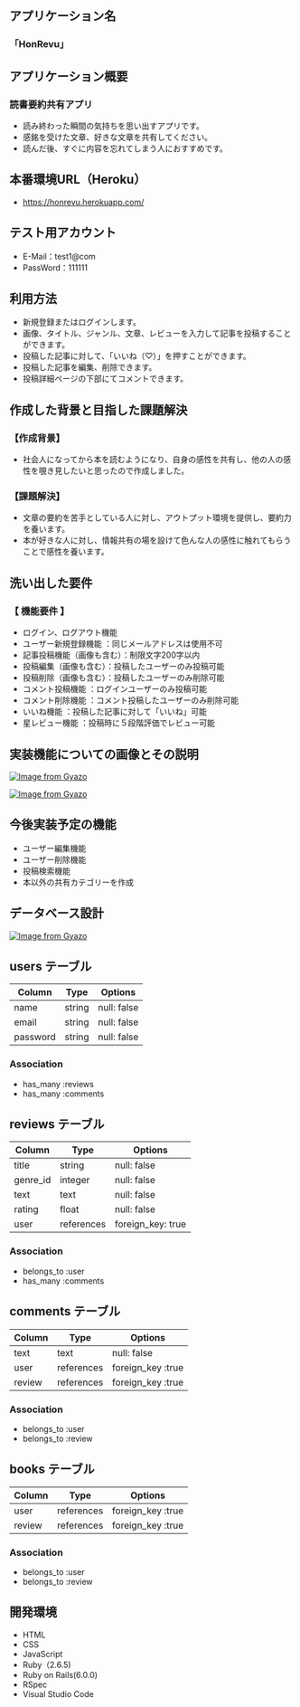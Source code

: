 ## アプリケーション名
### 「HonRevu」

## アプリケーション概要
### 読書要約共有アプリ
- 読み終わった瞬間の気持ちを思い出すアプリです。
- 感銘を受けた文章、好きな文章を共有してください。
- 読んだ後、すぐに内容を忘れてしまう人におすすめです。

## 本番環境URL（Heroku）
- https://honrevu.herokuapp.com/

## テスト用アカウント
- E-Mail：test1@com
- PassWord：111111

## 利用方法
- 新規登録またはログインします。
- 画像、タイトル、ジャンル、文章、レビューを入力して記事を投稿することができます。
- 投稿した記事に対して、「いいね（♡）」を押すことができます。
- 投稿した記事を編集、削除できます。
- 投稿詳細ページの下部にてコメントできます。

## 作成した背景と目指した課題解決
### 【作成背景】
- 社会人になってから本を読むようになり、自身の感性を共有し、他の人の感性を覗き見したいと思ったので作成しました。

### 【課題解決】
- 文章の要約を苦手としている人に対し、アウトプット環境を提供し、要約力を養います。
- 本が好きな人に対し、情報共有の場を設けて色んな人の感性に触れてもらうことで感性を養います。

## 洗い出した要件
### 【 機能要件 】
- ログイン、ログアウト機能 
- ユーザー新規登録機能     ：同じメールアドレスは使用不可
- 記事投稿機能（画像も含む）：制限文字200字以内 
- 投稿編集（画像も含む）：投稿したユーザーのみ投稿可能
- 投稿削除（画像も含む）：投稿したユーザーのみ削除可能
- コメント投稿機能 ：ログインユーザーのみ投稿可能
- コメント削除機能 ：コメント投稿したユーザーのみ削除可能
- いいね機能 ：投稿した記事に対して「いいね」可能
- 星レビュー機能 ：投稿時に５段階評価でレビュー可能 

## 実装機能についての画像とその説明

[![Image from Gyazo](https://i.gyazo.com/716f922140e26aa151a0ddecc5f0992c.png)](https://gyazo.com/716f922140e26aa151a0ddecc5f0992c)



[![Image from Gyazo](https://i.gyazo.com/bdb1d1b86782d384dd255e075abe1745.png)](https://gyazo.com/bdb1d1b86782d384dd255e075abe1745)


## 今後実装予定の機能
- ユーザー編集機能 
- ユーザー削除機能
- 投稿検索機能
- 本以外の共有カテゴリーを作成

## データベース設計

[![Image from Gyazo](https://i.gyazo.com/e9374b2ecdbb529a42abeb63283757a0.png)](https://gyazo.com/e9374b2ecdbb529a42abeb63283757a0)

## users テーブル

| Column   | Type   | Options     |
| -------- | ------ | ----------- |
| name     | string | null: false |
| email    | string | null: false |
| password | string | null: false |

### Association

- has_many :reviews
- has_many :comments

## reviews テーブル

| Column   | Type       | Options           |
| -------- | ---------- | ----------------  |
| title    | string     | null: false       |
| genre_id | integer    | null: false       |
| text     | text       | null: false       |
| rating   | float      | null: false       |
| user     | references | foreign_key: true |


### Association

- belongs_to :user
- has_many   :comments

## comments テーブル

| Column   | Type       | Options           |
| -------- | ---------- | ----------------- |
| text     | text       | null: false       |
| user     | references | foreign_key :true |
| review   | references | foreign_key :true |

### Association

- belongs_to :user
- belongs_to :review

## books テーブル

| Column   | Type       | Options           |
| -------- | ---------- | ----------------- |
| user     | references | foreign_key :true |
| review   | references | foreign_key :true |

### Association

- belongs_to :user
- belongs_to :review


## 開発環境
- HTML
- CSS
- JavaScript
- Ruby（2.6.5)
- Ruby on Rails(6.0.0)
- RSpec
- Visual Studio Code
